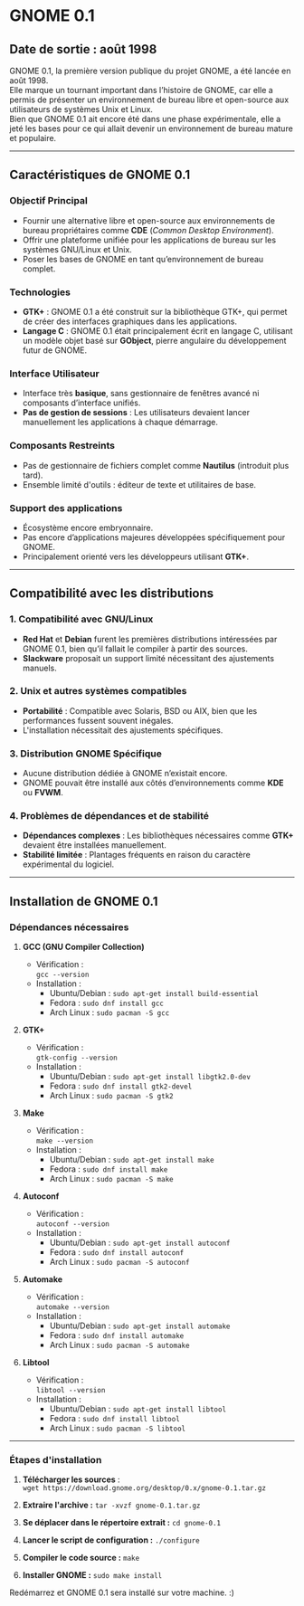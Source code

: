 # GNOME 0.1

## Date de sortie : août 1998

GNOME 0.1, la première version publique du projet GNOME, a été lancée en août 1998.  
Elle marque un tournant important dans l’histoire de GNOME, car elle a permis de présenter un environnement de bureau libre et open-source aux utilisateurs de systèmes Unix et Linux.  
Bien que GNOME 0.1 ait encore été dans une phase expérimentale, elle a jeté les bases pour ce qui allait devenir un environnement de bureau mature et populaire.

---

## Caractéristiques de GNOME 0.1

### Objectif Principal
- Fournir une alternative libre et open-source aux environnements de bureau propriétaires comme **CDE** (*Common Desktop Environment*).  
- Offrir une plateforme unifiée pour les applications de bureau sur les systèmes GNU/Linux et Unix.  
- Poser les bases de GNOME en tant qu’environnement de bureau complet.

### Technologies
- **GTK+** : GNOME 0.1 a été construit sur la bibliothèque GTK+, qui permet de créer des interfaces graphiques dans les applications.  
- **Langage C** : GNOME 0.1 était principalement écrit en langage C, utilisant un modèle objet basé sur **GObject**, pierre angulaire du développement futur de GNOME.  

### Interface Utilisateur
- Interface très **basique**, sans gestionnaire de fenêtres avancé ni composants d’interface unifiés.  
- **Pas de gestion de sessions** : Les utilisateurs devaient lancer manuellement les applications à chaque démarrage.  

### Composants Restreints
- Pas de gestionnaire de fichiers complet comme **Nautilus** (introduit plus tard).  
- Ensemble limité d'outils : éditeur de texte et utilitaires de base.

### Support des applications
- Écosystème encore embryonnaire.  
- Pas encore d’applications majeures développées spécifiquement pour GNOME.  
- Principalement orienté vers les développeurs utilisant **GTK+**.  

---

## Compatibilité avec les distributions

### 1. Compatibilité avec GNU/Linux
- **Red Hat** et **Debian** furent les premières distributions intéressées par GNOME 0.1, bien qu’il fallait le compiler à partir des sources.  
- **Slackware** proposait un support limité nécessitant des ajustements manuels.  

### 2. Unix et autres systèmes compatibles
- **Portabilité** : Compatible avec Solaris, BSD ou AIX, bien que les performances fussent souvent inégales.  
- L'installation nécessitait des ajustements spécifiques.  

### 3. Distribution GNOME Spécifique
- Aucune distribution dédiée à GNOME n’existait encore.  
- GNOME pouvait être installé aux côtés d’environnements comme **KDE** ou **FVWM**.  

### 4. Problèmes de dépendances et de stabilité
- **Dépendances complexes** : Les bibliothèques nécessaires comme **GTK+** devaient être installées manuellement.  
- **Stabilité limitée** : Plantages fréquents en raison du caractère expérimental du logiciel.  

---

## Installation de GNOME 0.1

### Dépendances nécessaires

1. **GCC (GNU Compiler Collection)**  
   - Vérification :  
     `gcc --version`
   - Installation :  
     - Ubuntu/Debian : `sudo apt-get install build-essential`  
     - Fedora : `sudo dnf install gcc`  
     - Arch Linux : `sudo pacman -S gcc`  

2. **GTK+**  
   - Vérification :  
     `gtk-config --version`
   - Installation :  
     - Ubuntu/Debian : `sudo apt-get install libgtk2.0-dev`  
     - Fedora : `sudo dnf install gtk2-devel`  
     - Arch Linux : `sudo pacman -S gtk2`  

3. **Make**  
   - Vérification :  
     `make --version`
   - Installation :  
     - Ubuntu/Debian : `sudo apt-get install make`  
     - Fedora : `sudo dnf install make`  
     - Arch Linux : `sudo pacman -S make`  

4. **Autoconf**  
   - Vérification :  
     `autoconf --version`
   - Installation :  
     - Ubuntu/Debian : `sudo apt-get install autoconf`  
     - Fedora : `sudo dnf install autoconf`  
     - Arch Linux : `sudo pacman -S autoconf`  

5. **Automake**  
   - Vérification :  
     `automake --version`
   - Installation :  
     - Ubuntu/Debian : `sudo apt-get install automake`  
     - Fedora : `sudo dnf install automake`  
     - Arch Linux : `sudo pacman -S automake`  

6. **Libtool**  
   - Vérification :  
     `libtool --version`
   - Installation :
     - Ubuntu/Debian : `sudo apt-get install libtool`  
     - Fedora : `sudo dnf install libtool`  
     - Arch Linux : `sudo pacman -S libtool`  

---

### Étapes d'installation

1. **Télécharger les sources** :  
   `wget https://download.gnome.org/desktop/0.x/gnome-0.1.tar.gz`
   
2. **Extraire l'archive :**
  `tar -xvzf gnome-0.1.tar.gz`

3. **Se déplacer dans le répertoire extrait :**
  `cd gnome-0.1`

4. **Lancer le script de configuration :**
  `./configure`

5. **Compiler le code source :**
  `make`

6. **Installer GNOME :**
  `sudo make install`

Redémarrez et GNOME 0.1 sera installé sur votre machine. :)
